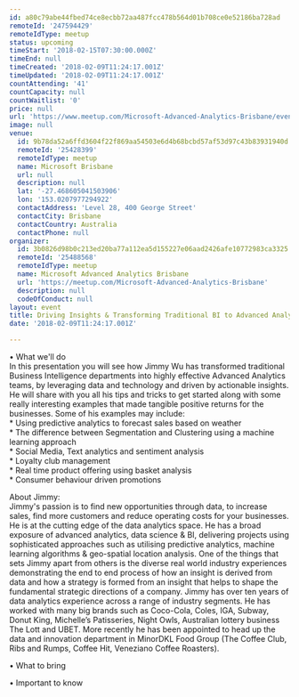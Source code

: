 ```yaml
---
id: a80c79abe44fbed74ce8ecbb72aa487fcc478b564d01b708ce0e52186ba728ad
remoteId: '247594429'
remoteIdType: meetup
status: upcoming
timeStart: '2018-02-15T07:30:00.000Z'
timeEnd: null
timeCreated: '2018-02-09T11:24:17.001Z'
timeUpdated: '2018-02-09T11:24:17.001Z'
countAttending: '41'
countCapacity: null
countWaitlist: '0'
price: null
url: 'https://www.meetup.com/Microsoft-Advanced-Analytics-Brisbane/events/247594429/'
image: null
venue:
  id: 9b78da52a6ffd3604f22f869aa54503e6d4b68bcbd57af53d97c43b83931940d
  remoteId: '25428399'
  remoteIdType: meetup
  name: Microsoft Brisbane
  url: null
  description: null
  lat: '-27.468605041503906'
  lon: '153.0207977294922'
  contactAddress: 'Level 28, 400 George Street'
  contactCity: Brisbane
  contactCountry: Australia
  contactPhone: null
organizer:
  id: 3b0826d98b0c213ed20ba77a112ea5d155227e06aad2426afe10772983ca3325
  remoteId: '25488568'
  remoteIdType: meetup
  name: Microsoft Advanced Analytics Brisbane
  url: 'https://meetup.com/Microsoft-Advanced-Analytics-Brisbane'
  description: null
  codeOfConduct: null
layout: event
title: Driving Insights & Transforming Traditional BI to Advanced Analytics
date: '2018-02-09T11:24:17.001Z'

---
```

<p>• What we'll do<br/>In this presentation you will see how Jimmy Wu has transformed traditional Business Intelligence departments into highly effective Advanced Analytics teams, by leveraging data and technology and driven by actionable insights. He will share with you all his tips and tricks to get started along with some really interesting examples that made tangible positive returns for the businesses. Some of his examples may include:<br/>* Using predictive analytics to forecast sales based on weather<br/>* The difference between Segmentation and Clustering using a machine learning approach<br/>* Social Media, Text analytics and sentiment analysis<br/>* Loyalty club management<br/>* Real time product offering using basket analysis<br/>* Consumer behaviour driven promotions</p> <p>About Jimmy:<br/>Jimmy's passion is to find new opportunities through data, to increase sales, find more customers and reduce operating costs for your businesses. He is at the cutting edge of the data analytics space. He has a broad exposure of advanced analytics, data science &amp; BI, delivering projects using sophisticated approaches such as utilising predictive analytics, machine learning algorithms &amp; geo-spatial location analysis. One of the things that sets Jimmy apart from others is the diverse real world industry experiences demonstrating the end to end process of how an insight is derived from data and how a strategy is formed from an insight that helps to shape the fundamental strategic directions of a company. Jimmy has over ten years of data analytics experience across a range of industry segments. He has worked with many big brands such as Coco-Cola, Coles, IGA, Subway, Donut King, Michelle’s Patisseries, Night Owls, Australian lottery business The Lott and UBET. More recently he has been appointed to head up the data and innovation department in MinorDKL Food Group (The Coffee Club, Ribs and Rumps, Coffee Hit, Veneziano Coffee Roasters).</p> <p>• What to bring</p> <p>• Important to know</p>
